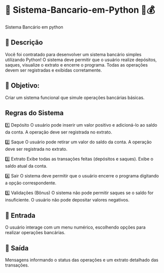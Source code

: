 # 🔹 Sistema-Bancario-em-Python 🏦💰
Sistema Bancário em python
## 📌 Descrição
Você foi contratado para desenvolver um sistema bancário simples utilizando Python! O sistema deve permitir que o usuário realize depósitos, saques, visualize o extrato e encerre o programa. Todas as operações devem ser registradas e exibidas corretamente.

## 📌 Objetivo:
Criar um sistema funcional que simule operações bancárias básicas.

## Regras do Sistema
1️⃣ Depósito
O usuário pode inserir um valor positivo e adicioná-lo ao saldo da conta. A operação deve ser registrada no extrato.

2️⃣ Saque
O usuário pode retirar um valor do saldo da conta. A operação deve ser registrada no extrato.

3️⃣ Extrato
Exibe todas as transações feitas (depósitos e saques). Exibe o saldo atual da conta.

4️⃣ Sair
O sistema deve permitir que o usuário encerre o programa digitando a opção correspondente.

5️⃣ Validações (Bônus)
O sistema não pode permitir saques se o saldo for insuficiente. O usuário não pode depositar valores negativos.

## 📌 Entrada
O usuário interage com um menu numérico, escolhendo opções para realizar operações bancárias.

## 📌 Saída
Mensagens informando o status das operações e um extrato detalhado das transações.
